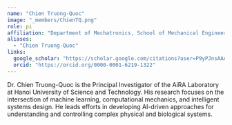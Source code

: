 ```yaml
---
name: "Chien Truong-Quoc"
image: "_members/ChienTQ.png"
role: pi
affiliation: "Department of Mechatronics, School of Mechanical Engineering, Hanoi University of Science and Technology"
aliases:
  - "Chien Truong-Quoc"
links:
  google_scholar: "https://scholar.google.com/citations?user=P9yPJnsAAAAJ&hl=en"
  orcid: "https://orcid.org/0000-0001-6219-1322"
---
```


Dr. Chien Truong-Quoc is the Principal Investigator of the AiRA Laboratory at Hanoi University of Science and Technology. His research focuses on the intersection of machine learning, computational mechanics, and intelligent systems design. He leads efforts in developing AI-driven approaches for understanding and controlling complex physical and biological systems.
